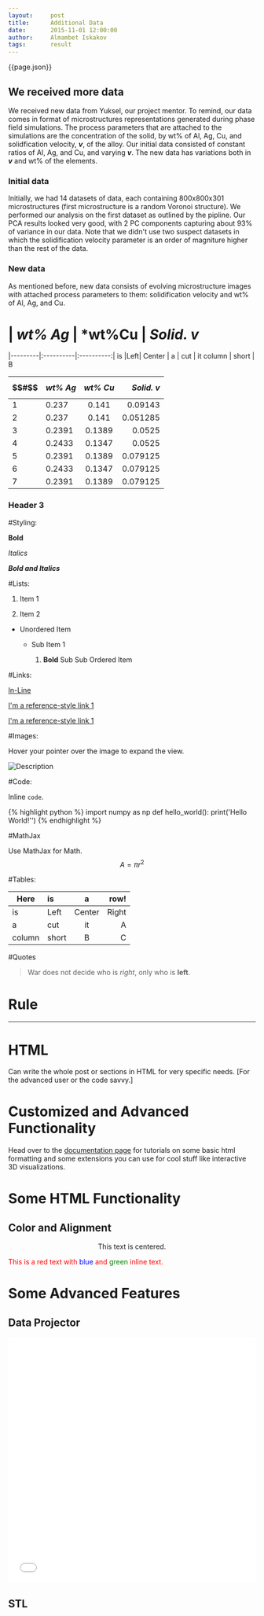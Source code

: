 ```yaml
---
layout:     post
title:      Additional Data
date:       2015-11-01 12:00:00
author:     Almambet Iskakov
tags: 		result
---
```

<!-- Start Writing Below in Markdown -->

{{page.json}}

## We received more data
We received new data from Yuksel, our project mentor. To remind, our data comes in format of microstructures representations generated during phase field simulations. The process parameters that are attached to the simulations are the concentration of the solid, by wt% of Al, Ag, Cu, and solidfication velocity, ***v***, of the alloy. Our initial data consisted of constant ratios of Al, Ag, and Cu, and varying ***v***. The new data has variations both in ***v*** and wt% of the elements.

### Initial data
Initially, we had 14 datasets of data, each containing 800x800x301 microstructures (first microstructure is a random Voronoi structure). We performed our analysis on the first dataset as outlined by the pipline. Our PCA results looked very good, with 2 PC components capturing about 93% of variance in our data. Note that we didn't use two suspect datasets in which the solidification velocity parameter is an order of magniture higher than the rest of the data. 

### New data
As mentioned before, new data consists of evolving microstructure images with attached process parameters to them: solidification velocity and wt% of Al, Ag, and Cu.

# | *wt% Ag* | *wt%Cu | *Solid. v*
|---------|:----------|:----------:|
is   |Left|  Center  |
a    | cut | it 
column  | short | B

$$#$$ | *wt% Ag* | *wt% Cu* | *Solid. v*
|---------|:----------|:----------:|---------:|
1  |0.237|  0.141  |0.09143|
2  | 0.237 | 0.141 | 0.051285
3  | 0.2391 | 0.1389 | 0.0525
4  | 0.2433 | 0.1347 | 0.0525
5  | 0.2391 |0.1389 | 0.079125
6  | 0.2433 | 0.1347 | 0.079125
7  | 0.2391 | 0.1389 | 0.079125

### Header 3

#Styling:

**Bold**

*Italics*

***Bold and Italics***

#Lists:

1. Item 1

2. Item 2

* Unordered Item

  * Sub Item 1

    1. **Bold** Sub Sub Ordered Item

#Links:

[In-Line](https://www.google.com)

[I'm a reference-style link 1][1]

[I'm a reference-style link 1][2]

[1]:https://www.mozilla.org
[2]:http://www.reddit.com

#Images:

Hover your pointer over the image to expand the view.

![Description](/project-pages/img/Logo_Fairy_Tail_right.png)

#Code:

Inline `code`.

{% highlight python %}
import numpy as np
def hello_world():
    print('Hello World!'')
{% endhighlight %}

#MathJax

Use MathJax for Math.
$$ A = \pi r^2 $$

#Tables:

Here | is | a | row!
|---------|:----------|:----------:|---------:|
is   |Left|  Center  |Right|
a    | cut | it | A
column  | short | B | C

#Quotes

> War does not decide who is *right*, only who is **left**.

# Rule

---

# HTML

Can write the whole post or sections in HTML for very specific needs. [For the advanced user or the code savvy.]

# Customized and Advanced Functionality

Head over to the [documentation page](http://matin-hub.github.io/ppguide/) for tutorials on some basic html formatting and some extensions you can use for cool stuff like interactive 3D visualizations.

# Some HTML Functionality

## Color and Alignment

<p align="center">This text is centered.</p>

<p style="color:red">This is a red text with <span style="color:blue">blue</span> and <span style="color:green">green</span> inline text.</p>

# Some Advanced Features

## Data Projector

<embed src="/project-pages/projectors/projector0001/" height="500px" width="100%">

## STL

<div align="center"><script src="https://embed.github.com/view/3d/matin-hub/project-pages/gh-pages/img/stl/test.stl"></script></div>


